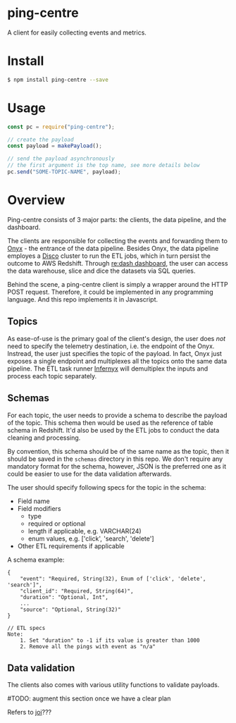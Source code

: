 # ping-centre

A client for easily collecting events and metrics.

# Install
```sh
$ npm install ping-centre --save
```

# Usage

```js
const pc = require("ping-centre");

// create the payload
const payload = makePayload();

// send the payload asynchronously
// the first argument is the top name, see more details below
pc.send("SOME-TOPIC-NAME", payload);
```

# Overview

Ping-centre consists of 3 major parts: the clients, the data pipeline, and the dashboard.

The clients are responsible for collecting the events and forwarding
them to [Onyx][Onyx Homepage] - the entrance of the data pipeline. Besides Onyx, the
data pipeline employes a [Disco][Disco Homepage] cluster to run the ETL jobs, which
in turn persist the outcome to AWS Redshift. Through [re:dash dashboard][Re:dash Dashboard],
the user can access the data warehouse, slice and dice the datasets via SQL queries.

Behind the scene, a ping-centre client is simply a wrapper around the HTTP POST request.
Therefore, it could be implemented in any programming language. And this repo implements
it in Javascript.

## Topics

As ease-of-use is the primary goal of the client's design, the user does *not* need to
specify the telemetry destination, i.e. the endpoint of the Onyx. Instread, the user
just specifies the topic of the payload. In fact, Onyx just exposes a single endpoint and
multiplexes all the topics onto the same data pipeline. The ETL task runner [Infernyx][Infernyx Homepage]
will demultiplex the inputs and process each topic separately.

## Schemas

For each topic, the user needs to provide a schema to describe the payload of the topic.
This schema then would be used as the reference of table schema in Redshift. It'd also be used by the
ETL jobs to conduct the data cleaning and processing.

By convention, this schema should be of the same name as the topic, then it should be saved in the `schemas`
directory in this repo. We don't require any mandatory format for the schema, however, JSON is
the preferred one as it could be easier to use for the data validation afterwards. 

The user should specify following specs for the topic in the schema:

* Field name
* Field modifiers
  - type
  - required or optional
  - length if applicable, e.g. VARCHAR(24)
  - enum values, e.g. ['click', 'search', 'delete']
* Other ETL requirements if applicable

A schema example:

```
{
    "event": "Required, String(32), Enum of ['click', 'delete', 'search']",
    "client_id": "Required, String(64)",
    "duration": "Optional, Int",
    ...
    "source": "Optional, String(32)"
}

// ETL specs
Note:
    1. Set "duration" to -1 if its value is greater than 1000
    2. Remove all the pings with event as "n/a"
```

## Data validation

The clients also comes with various utility functions to validate payloads.

#TODO: augment this section once we have a clear plan

Refers to [joi][Joi Homepage]???


[Onyx Homepage]: https://github.com/mozilla/onyx
[Disco Homepage]: http://discoproject.org/
[Re:dash Dashboard]: https://sql.telemetry.mozilla.org/
[Infernyx Homepage]: https://github.com/tspurway/infernyx
[Joi Homepage]: https://github.com/hapijs/joi
